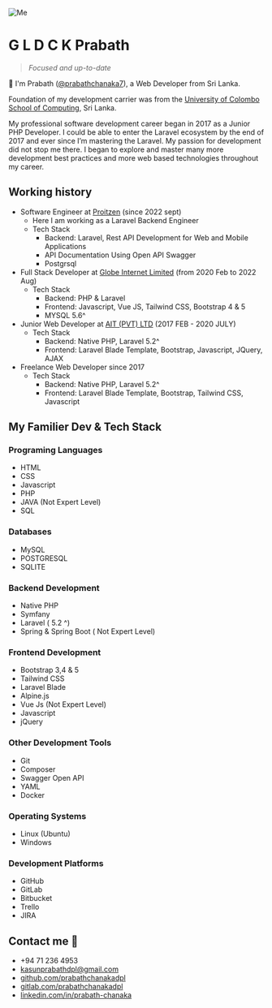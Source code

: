 ![Me](/docs/assets/images/me.jpeg)

# G L D C K Prabath
> _Focused and up-to-date_

👋 I'm Prabath ([@prabathchanaka7](https://twitter.com/prabathchanaka7/)), a Web Developer from Sri Lanka. 

Foundation of my development carrier was from the [University of Colombo School of Computing](https://ucsc.cmb.ac.lk/), Sri Lanka.

My professional software development career began in 2017 as a Junior PHP Developer. I could be able to enter the Laravel ecosystem by the end of 2017 and ever since I’m mastering the Laravel. My passion for development did not stop me there. I began to explore and master many more development best practices and more web based technologies throughout my career.

## Working history
- Software Engineer at [Proitzen](https://www.linkedin.com/company/proitzen/mycompany/) (since 2022 sept)
  - Here I am working as a Laravel Backend Engineer
  - Tech Stack
    - Backend: Laravel, Rest API Development for Web and Mobile Applications
    - API Documentation Using Open API Swagger
    - Postgrsql
- Full Stack Developer at [Globe Internet Limited](https://www.linkedin.com/company/globe-internet-limited/mycompany/) (from 2020 Feb to 2022 Aug)
  - Tech Stack
    - Backend: PHP & Laravel
    - Frontend: Javascript, Vue JS, Tailwind CSS, Bootstrap 4 & 5
    - MYSQL 5.6^
- Junior Web Developer at [AIT (PVT) LTD](https://www.facebook.com/aitlab.lk/) (2017 FEB - 2020 JULY)
  - Tech Stack
    - Backend: Native PHP, Laravel 5.2^
    - Frontend: Laravel Blade Template, Bootstrap, Javascript, JQuery, AJAX
- Freelance Web Developer since 2017
  - Tech Stack
    - Backend: Native PHP, Laravel 5.2^
    - Frontend: Laravel Blade Template, Bootstrap, Tailwind CSS, Javascript

## My Familier Dev & Tech Stack
  
  ### Programing Languages
  - HTML
  - CSS
  - Javascript
  - PHP
  - JAVA (Not Expert Level)
  - SQL

  ### Databases
  - MySQL
  - POSTGRESQL
  - SQLITE

  ### Backend Development
  - Native PHP
  - Symfany
  - Laravel ( 5.2 ^)
  - Spring & Spring Boot ( Not Expert Level)

  ### Frontend Development
  - Bootstrap 3,4 & 5
  - Tailwind CSS
  - Laravel Blade
  - Alpine.js
  - Vue Js (Not Expert Level)
  - Javascript
  - jQuery

  ### Other Development Tools
  - Git
  - Composer
  - Swagger Open API 
  - YAML
  - Docker

  ### Operating Systems
  - Linux (Ubuntu)
  - Windows

  ### Development Platforms
  - GitHub
  - GitLab
  - Bitbucket
  - Trello
  - JIRA
    
## Contact me 🤙
- +94 71 236 4953
- kasunprabathdpl@gmail.com
- [github.com/prabathchanakadpl](https://github.com/prabathchanakadpl/)
- [gitlab.com/prabathchanakadpl](https://gitlab.com/prabathchanakadpl)
- [linkedin.com/in/prabath-chanaka](https://www.linkedin.com/in/prabath-chanaka-9a46b0b3/)
